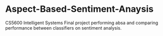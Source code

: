 # Aspect-Based-Sentiment-Anaysis
CS5600 Intelligent Systems Final project performing absa and comparing performance between classifiers on sentiment analysis. 
